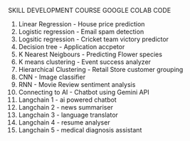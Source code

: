 SKILL DEVELOPMENT COURSE GOOGLE COLAB CODE

1. Linear Regression - House price prediction
2. Logistic regression - Email spam detection
3. Logsitic regression - Cricket team victory predictor
4. Decision tree - Application accpetor
5. K Nearest Neigbours - Predicting Flower species
6. K means clustering - Event success analyzer
7. Hierarchical Clustering - Retail Store customer grouping
8. CNN - Image classifier
9. RNN - Movie Review sentiment analysis
10. Connecting to AI - Chatbot using Gemini API
11. Langchain 1 - ai powered chatbot
12. Langchain 2 - news summariser
13. Langchain 3 - language translator
14. Langchain 4 - resume analyser
15. Langchain 5 - medical diagnosis assistant

